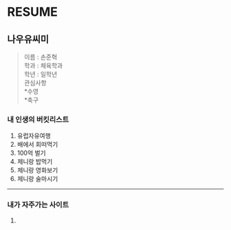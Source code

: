 RESUME
=====

나우유씨미
---------------------------
>이름 : 손준혁  
>학과 : 체육학과  
>학년 : 일학년  
>관심사항  
*수영    
*축구  

### 내 인생의 버킷리스트
1. 유럽자유여행  
2. 배에서 회떠먹기  
3. 100억 벌기  
4. 제니랑 밥먹기  
5. 제니랑 영화보기  
6. 제니랑 술마시기
--------------------------
### 내가 자주가는 사이트
1. 
